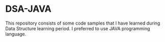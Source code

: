 # DSA-JAVA
This repository consists of some code samples that I have learned during Data Structure learning period.
I preferred to use JAVA programming language.
